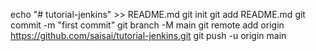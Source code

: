 echo "# tutorial-jenkins" >> README.md
git init
git add README.md
git commit -m "first commit"
git branch -M main
git remote add origin https://github.com/saisai/tutorial-jenkins.git
git push -u origin main
